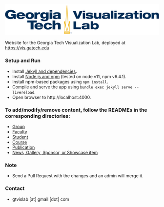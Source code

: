 <img src="assets/images/logo_bluegold.png" alt="Georgia Tech Visualization Lab"/>

Website for the Georgia Tech Visualization Lab, deployed at https://vis.gatech.edu

### Setup and Run
* Install [Jekyll and dependencies](https://jekyllrb.com/docs/).
* Install [Node.js and npm](https://docs.npmjs.com/downloading-and-installing-node-js-and-npm) (tested on node v11, npm v6.4.1).
* Install npm-based packages using `npm install`.
* Compile and serve the app using `bundle exec jekyll serve --livereload`.
* Open browser to http://localhost:4000.

### To add/modify/remove content, follow the READMEs in the corresponding directories:
* [Group](_groups)
* [Faculty](_faculty)
* [Student](_students)
* [Course](_courses)
* [Publication](_publications)
* [News, Gallery, Sponsor, or Showcase item](_data)

### Note
- Send a Pull Request with the changes and an admin will merge it.

### Contact
- gtvislab \[at\] gmail \[dot\] com